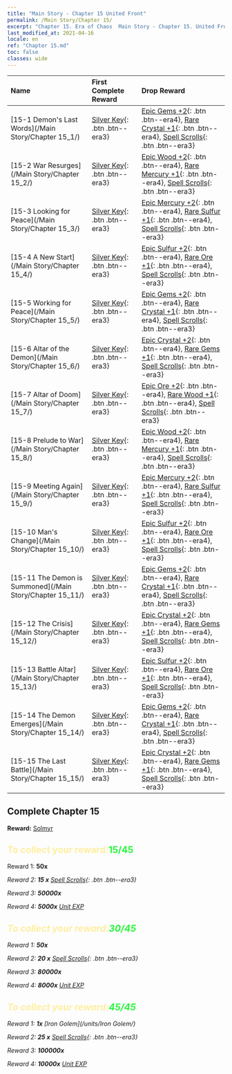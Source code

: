 ```yaml
---
title: "Main Story - Chapter 15 United Front"
permalink: /Main Story/Chapter 15/
excerpt: "Chapter 15. Era of Chaos  Main Story - Chapter 15. United Front"
last_modified_at: 2021-04-16
locale: en
ref: "Chapter 15.md"
toc: false
classes: wide
---
```


  | Name |  First Complete Reward | Drop Reward |
  |:------------|:------------|:------------| 
  | [15-1 Demon's Last Words](/Main Story/Chapter 15_1/) | [Silver Key](/Items/con_693/){: .btn .btn--era3} | [Epic Gems +2](/Items/mat_51/){: .btn .btn--era4}, [Rare Crystal +1](/Items/mat_45/){: .btn .btn--era4}, [Spell Scrolls](/Items/con_694/){: .btn .btn--era3} |
  | [15-2 War Resurges](/Main Story/Chapter 15_2/) | [Silver Key](/Items/con_693/){: .btn .btn--era3} | [Epic Wood +2](/Items/mat_48/){: .btn .btn--era4}, [Rare Mercury +1](/Items/mat_42/){: .btn .btn--era4}, [Spell Scrolls](/Items/con_694/){: .btn .btn--era3} |
  | [15-3 Looking for Peace](/Main Story/Chapter 15_3/) | [Silver Key](/Items/con_693/){: .btn .btn--era3} | [Epic Mercury +2](/Items/mat_49/){: .btn .btn--era4}, [Rare Sulfur +1](/Items/mat_43/){: .btn .btn--era4}, [Spell Scrolls](/Items/con_694/){: .btn .btn--era3} |
  | [15-4 A New Start](/Main Story/Chapter 15_4/) | [Silver Key](/Items/con_693/){: .btn .btn--era3} | [Epic Sulfur +2](/Items/mat_50/){: .btn .btn--era4}, [Rare Ore +1](/Items/mat_40/){: .btn .btn--era4}, [Spell Scrolls](/Items/con_694/){: .btn .btn--era3} |
  | [15-5 Working for Peace](/Main Story/Chapter 15_5/) | [Silver Key](/Items/con_693/){: .btn .btn--era3} | [Epic Gems +2](/Items/mat_51/){: .btn .btn--era4}, [Rare Crystal +1](/Items/mat_45/){: .btn .btn--era4}, [Spell Scrolls](/Items/con_694/){: .btn .btn--era3} |
  | [15-6 Altar of the Demon](/Main Story/Chapter 15_6/) | [Silver Key](/Items/con_693/){: .btn .btn--era3} | [Epic Crystal +2](/Items/mat_52/){: .btn .btn--era4}, [Rare Gems +1](/Items/mat_44/){: .btn .btn--era4}, [Spell Scrolls](/Items/con_694/){: .btn .btn--era3} |
  | [15-7 Altar of Doom](/Main Story/Chapter 15_7/) | [Silver Key](/Items/con_693/){: .btn .btn--era3} | [Epic Ore +2](/Items/mat_47/){: .btn .btn--era4}, [Rare Wood +1](/Items/mat_41/){: .btn .btn--era4}, [Spell Scrolls](/Items/con_694/){: .btn .btn--era3} |
  | [15-8 Prelude to War](/Main Story/Chapter 15_8/) | [Silver Key](/Items/con_693/){: .btn .btn--era3} | [Epic Wood +2](/Items/mat_48/){: .btn .btn--era4}, [Rare Mercury +1](/Items/mat_42/){: .btn .btn--era4}, [Spell Scrolls](/Items/con_694/){: .btn .btn--era3} |
  | [15-9 Meeting Again](/Main Story/Chapter 15_9/) | [Silver Key](/Items/con_693/){: .btn .btn--era3} | [Epic Mercury +2](/Items/mat_49/){: .btn .btn--era4}, [Rare Sulfur +1](/Items/mat_43/){: .btn .btn--era4}, [Spell Scrolls](/Items/con_694/){: .btn .btn--era3} |
  | [15-10 Man's Change](/Main Story/Chapter 15_10/) | [Silver Key](/Items/con_693/){: .btn .btn--era3} | [Epic Sulfur +2](/Items/mat_50/){: .btn .btn--era4}, [Rare Ore +1](/Items/mat_40/){: .btn .btn--era4}, [Spell Scrolls](/Items/con_694/){: .btn .btn--era3} |
  | [15-11 The Demon is Summoned](/Main Story/Chapter 15_11/) | [Silver Key](/Items/con_693/){: .btn .btn--era3} | [Epic Gems +2](/Items/mat_51/){: .btn .btn--era4}, [Rare Crystal +1](/Items/mat_45/){: .btn .btn--era4}, [Spell Scrolls](/Items/con_694/){: .btn .btn--era3} |
  | [15-12 The Crisis](/Main Story/Chapter 15_12/) | [Silver Key](/Items/con_693/){: .btn .btn--era3} | [Epic Crystal +2](/Items/mat_52/){: .btn .btn--era4}, [Rare Gems +1](/Items/mat_44/){: .btn .btn--era4}, [Spell Scrolls](/Items/con_694/){: .btn .btn--era3} |
  | [15-13 Battle Altar](/Main Story/Chapter 15_13/) | [Silver Key](/Items/con_693/){: .btn .btn--era3} | [Epic Sulfur +2](/Items/mat_50/){: .btn .btn--era4}, [Rare Ore +1](/Items/mat_40/){: .btn .btn--era4}, [Spell Scrolls](/Items/con_694/){: .btn .btn--era3} |
  | [15-14 The Demon Emerges](/Main Story/Chapter 15_14/) | [Silver Key](/Items/con_693/){: .btn .btn--era3} | [Epic Gems +2](/Items/mat_51/){: .btn .btn--era4}, [Rare Crystal +1](/Items/mat_45/){: .btn .btn--era4}, [Spell Scrolls](/Items/con_694/){: .btn .btn--era3} |
  | [15-15 The Last Battle](/Main Story/Chapter 15_15/) | [Silver Key](/Items/con_693/){: .btn .btn--era3} | [Epic Crystal +2](/Items/mat_52/){: .btn .btn--era4}, [Rare Gems +1](/Items/mat_44/){: .btn .btn--era4}, [Spell Scrolls](/Items/con_694/){: .btn .btn--era3} |


## Complete Chapter 15

 **Reward:** [Solmyr](/heroes/Solmyr/)



## <span style="color: #ffeea0">To collect your reward:</span><span style="color: #27f73a">15/45</span>

 Reward 1:  **50x** <i class="fas fa-gem"/>

 Reward 2: **15 x** [Spell Scrolls](/Items/con_694/){: .btn .btn--era3}

 Reward 3:  **50000x** <i class="fas fa-coins"/>

 Reward 4:  **5000x** [Unit EXP](/Items/con_902/)



## <span style="color: #ffeea0">To collect your reward:</span><span style="color: #27f73a">30/45</span>

 Reward 1:  **50x** <i class="fas fa-gem"/>

 Reward 2: **20 x** [Spell Scrolls](/Items/con_694/){: .btn .btn--era3}

 Reward 3:  **80000x** <i class="fas fa-coins"/>

 Reward 4:  **8000x** [Unit EXP](/Items/con_902/)



## <span style="color: #ffeea0">To collect your reward:</span><span style="color: #27f73a">45/45</span>

 Reward 1:  **1x** [Iron Golem](/units/Iron Golem/)

 Reward 2: **25 x** [Spell Scrolls](/Items/con_694/){: .btn .btn--era3}

 Reward 3:  **100000x** <i class="fas fa-coins"/>

 Reward 4:  **10000x** [Unit EXP](/Items/con_902/)

